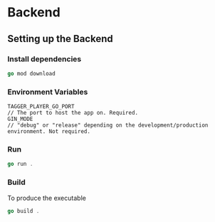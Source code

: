 # Backend

## Setting up the Backend

### Install dependencies

```go
go mod download
```

### Environment Variables

```env
TAGGER_PLAYER_GO_PORT
// The port to host the app on. Required.
GIN_MODE
// "debug" or "release" depending on the development/production environment. Not required.
```

### Run

```go
go run .
```

### Build

To produce the executable

```go
go build .
```
